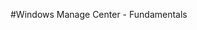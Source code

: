 <properties linkid="manage-windows-fundamentals" urlDisplayName="Fundamentals" headerExpose="" pageTitle="Windows Azure Windows Management Fundamentals" metaKeywords="" footerExpose="" metaDescription="" umbracoNaviHide="0" disqusComments="1" />

#Windows Manage Center - Fundamentals

<div chunk="../../../Shared/Chunks/fundamentals-landing.md" />